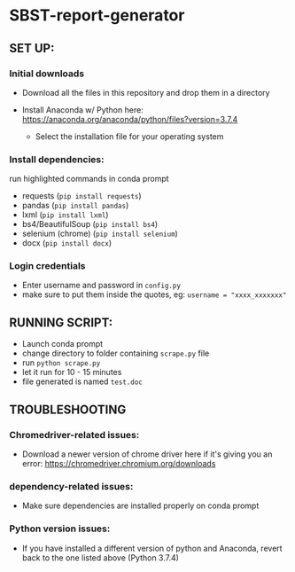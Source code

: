 # SBST-report-generator

## SET UP: 

### Initial downloads
- Download all the files in this repository and drop them in a directory 

- Install Anaconda w/ Python here: https://anaconda.org/anaconda/python/files?version=3.7.4
  -  Select the installation file for your operating system 



### Install dependencies: 
run highlighted commands in conda prompt 
- requests (`pip install requests`) 
- pandas (`pip install pandas`)
- lxml (`pip install lxml`)
- bs4/BeautifulSoup (`pip install bs4`)
- selenium (chrome) (`pip install selenium`) 
- docx (`pip install docx`) 

### Login credentials
- Enter username and password in `config.py` 
- make sure to put them inside the quotes, eg: `username = "xxxx_xxxxxxx"`

## RUNNING SCRIPT:

- Launch conda prompt 
- change directory to folder containing `scrape.py` file
- run `python scrape.py` 
- let it run for 10 - 15 minutes 
- file generated is named `test.doc` 


## TROUBLESHOOTING  

### Chromedriver-related issues: 
-  Download a newer version of chrome driver here if it's giving you an error: https://chromedriver.chromium.org/downloads


### dependency-related issues: 
- Make sure dependencies are installed properly on conda prompt 

### Python version issues: 
- If you have installed a different version of python and Anaconda, revert back to the one listed above (Python 3.7.4) 
